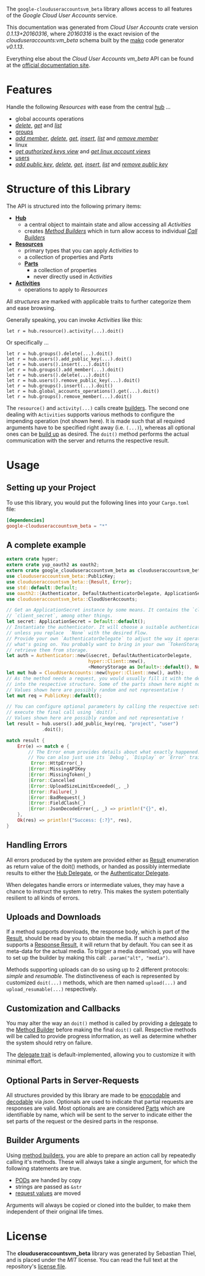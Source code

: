 <!---
DO NOT EDIT !
This file was generated automatically from 'src/mako/api/README.md.mako'
DO NOT EDIT !
-->
The `google-clouduseraccountsvm_beta` library allows access to all features of the *Google Cloud User Accounts* service.

This documentation was generated from *Cloud User Accounts* crate version *0.1.13+20160316*, where *20160316* is the exact revision of the *clouduseraccounts:vm_beta* schema built by the [mako](http://www.makotemplates.org/) code generator *v0.1.13*.

Everything else about the *Cloud User Accounts* *vm_beta* API can be found at the
[official documentation site](https://cloud.google.com/compute/docs/access/user-accounts/api/latest/).
# Features

Handle the following *Resources* with ease from the central [hub](http://byron.github.io/google-apis-rs/google_clouduseraccountsvm_beta/struct.CloudUserAccounts.html) ... 

* global accounts operations
 * [*delete*](http://byron.github.io/google-apis-rs/google_clouduseraccountsvm_beta/struct.GlobalAccountsOperationDeleteCall.html), [*get*](http://byron.github.io/google-apis-rs/google_clouduseraccountsvm_beta/struct.GlobalAccountsOperationGetCall.html) and [*list*](http://byron.github.io/google-apis-rs/google_clouduseraccountsvm_beta/struct.GlobalAccountsOperationListCall.html)
* [groups](http://byron.github.io/google-apis-rs/google_clouduseraccountsvm_beta/struct.Group.html)
 * [*add member*](http://byron.github.io/google-apis-rs/google_clouduseraccountsvm_beta/struct.GroupAddMemberCall.html), [*delete*](http://byron.github.io/google-apis-rs/google_clouduseraccountsvm_beta/struct.GroupDeleteCall.html), [*get*](http://byron.github.io/google-apis-rs/google_clouduseraccountsvm_beta/struct.GroupGetCall.html), [*insert*](http://byron.github.io/google-apis-rs/google_clouduseraccountsvm_beta/struct.GroupInsertCall.html), [*list*](http://byron.github.io/google-apis-rs/google_clouduseraccountsvm_beta/struct.GroupListCall.html) and [*remove member*](http://byron.github.io/google-apis-rs/google_clouduseraccountsvm_beta/struct.GroupRemoveMemberCall.html)
* linux
 * [*get authorized keys view*](http://byron.github.io/google-apis-rs/google_clouduseraccountsvm_beta/struct.LinuxGetAuthorizedKeysViewCall.html) and [*get linux account views*](http://byron.github.io/google-apis-rs/google_clouduseraccountsvm_beta/struct.LinuxGetLinuxAccountViewCall.html)
* [users](http://byron.github.io/google-apis-rs/google_clouduseraccountsvm_beta/struct.User.html)
 * [*add public key*](http://byron.github.io/google-apis-rs/google_clouduseraccountsvm_beta/struct.UserAddPublicKeyCall.html), [*delete*](http://byron.github.io/google-apis-rs/google_clouduseraccountsvm_beta/struct.UserDeleteCall.html), [*get*](http://byron.github.io/google-apis-rs/google_clouduseraccountsvm_beta/struct.UserGetCall.html), [*insert*](http://byron.github.io/google-apis-rs/google_clouduseraccountsvm_beta/struct.UserInsertCall.html), [*list*](http://byron.github.io/google-apis-rs/google_clouduseraccountsvm_beta/struct.UserListCall.html) and [*remove public key*](http://byron.github.io/google-apis-rs/google_clouduseraccountsvm_beta/struct.UserRemovePublicKeyCall.html)




# Structure of this Library

The API is structured into the following primary items:

* **[Hub](http://byron.github.io/google-apis-rs/google_clouduseraccountsvm_beta/struct.CloudUserAccounts.html)**
    * a central object to maintain state and allow accessing all *Activities*
    * creates [*Method Builders*](http://byron.github.io/google-apis-rs/google_clouduseraccountsvm_beta/trait.MethodsBuilder.html) which in turn
      allow access to individual [*Call Builders*](http://byron.github.io/google-apis-rs/google_clouduseraccountsvm_beta/trait.CallBuilder.html)
* **[Resources](http://byron.github.io/google-apis-rs/google_clouduseraccountsvm_beta/trait.Resource.html)**
    * primary types that you can apply *Activities* to
    * a collection of properties and *Parts*
    * **[Parts](http://byron.github.io/google-apis-rs/google_clouduseraccountsvm_beta/trait.Part.html)**
        * a collection of properties
        * never directly used in *Activities*
* **[Activities](http://byron.github.io/google-apis-rs/google_clouduseraccountsvm_beta/trait.CallBuilder.html)**
    * operations to apply to *Resources*

All *structures* are marked with applicable traits to further categorize them and ease browsing.

Generally speaking, you can invoke *Activities* like this:

```Rust,ignore
let r = hub.resource().activity(...).doit()
```

Or specifically ...

```ignore
let r = hub.groups().delete(...).doit()
let r = hub.users().add_public_key(...).doit()
let r = hub.users().insert(...).doit()
let r = hub.groups().add_member(...).doit()
let r = hub.users().delete(...).doit()
let r = hub.users().remove_public_key(...).doit()
let r = hub.groups().insert(...).doit()
let r = hub.global_accounts_operations().get(...).doit()
let r = hub.groups().remove_member(...).doit()
```

The `resource()` and `activity(...)` calls create [builders][builder-pattern]. The second one dealing with `Activities` 
supports various methods to configure the impending operation (not shown here). It is made such that all required arguments have to be 
specified right away (i.e. `(...)`), whereas all optional ones can be [build up][builder-pattern] as desired.
The `doit()` method performs the actual communication with the server and returns the respective result.

# Usage

## Setting up your Project

To use this library, you would put the following lines into your `Cargo.toml` file:

```toml
[dependencies]
google-clouduseraccountsvm_beta = "*"
```

## A complete example

```Rust
extern crate hyper;
extern crate yup_oauth2 as oauth2;
extern crate google_clouduseraccountsvm_beta as clouduseraccountsvm_beta;
use clouduseraccountsvm_beta::PublicKey;
use clouduseraccountsvm_beta::{Result, Error};
use std::default::Default;
use oauth2::{Authenticator, DefaultAuthenticatorDelegate, ApplicationSecret, MemoryStorage};
use clouduseraccountsvm_beta::CloudUserAccounts;

// Get an ApplicationSecret instance by some means. It contains the `client_id` and 
// `client_secret`, among other things.
let secret: ApplicationSecret = Default::default();
// Instantiate the authenticator. It will choose a suitable authentication flow for you, 
// unless you replace  `None` with the desired Flow.
// Provide your own `AuthenticatorDelegate` to adjust the way it operates and get feedback about 
// what's going on. You probably want to bring in your own `TokenStorage` to persist tokens and
// retrieve them from storage.
let auth = Authenticator::new(&secret, DefaultAuthenticatorDelegate,
                              hyper::Client::new(),
                              <MemoryStorage as Default>::default(), None);
let mut hub = CloudUserAccounts::new(hyper::Client::new(), auth);
// As the method needs a request, you would usually fill it with the desired information
// into the respective structure. Some of the parts shown here might not be applicable !
// Values shown here are possibly random and not representative !
let mut req = PublicKey::default();

// You can configure optional parameters by calling the respective setters at will, and
// execute the final call using `doit()`.
// Values shown here are possibly random and not representative !
let result = hub.users().add_public_key(req, "project", "user")
             .doit();

match result {
    Err(e) => match e {
        // The Error enum provides details about what exactly happened.
        // You can also just use its `Debug`, `Display` or `Error` traits
         Error::HttpError(_)
        |Error::MissingAPIKey
        |Error::MissingToken(_)
        |Error::Cancelled
        |Error::UploadSizeLimitExceeded(_, _)
        |Error::Failure(_)
        |Error::BadRequest(_)
        |Error::FieldClash(_)
        |Error::JsonDecodeError(_, _) => println!("{}", e),
    },
    Ok(res) => println!("Success: {:?}", res),
}

```
## Handling Errors

All errors produced by the system are provided either as [Result](http://byron.github.io/google-apis-rs/google_clouduseraccountsvm_beta/enum.Result.html) enumeration as return value of 
the doit() methods, or handed as possibly intermediate results to either the 
[Hub Delegate](http://byron.github.io/google-apis-rs/google_clouduseraccountsvm_beta/trait.Delegate.html), or the [Authenticator Delegate](http://byron.github.io/google-apis-rs/google_clouduseraccountsvm_beta/../yup-oauth2/trait.AuthenticatorDelegate.html).

When delegates handle errors or intermediate values, they may have a chance to instruct the system to retry. This 
makes the system potentially resilient to all kinds of errors.

## Uploads and Downloads
If a method supports downloads, the response body, which is part of the [Result](http://byron.github.io/google-apis-rs/google_clouduseraccountsvm_beta/enum.Result.html), should be
read by you to obtain the media.
If such a method also supports a [Response Result](http://byron.github.io/google-apis-rs/google_clouduseraccountsvm_beta/trait.ResponseResult.html), it will return that by default.
You can see it as meta-data for the actual media. To trigger a media download, you will have to set up the builder by making
this call: `.param("alt", "media")`.

Methods supporting uploads can do so using up to 2 different protocols: 
*simple* and *resumable*. The distinctiveness of each is represented by customized 
`doit(...)` methods, which are then named `upload(...)` and `upload_resumable(...)` respectively.

## Customization and Callbacks

You may alter the way an `doit()` method is called by providing a [delegate](http://byron.github.io/google-apis-rs/google_clouduseraccountsvm_beta/trait.Delegate.html) to the 
[Method Builder](http://byron.github.io/google-apis-rs/google_clouduseraccountsvm_beta/trait.CallBuilder.html) before making the final `doit()` call. 
Respective methods will be called to provide progress information, as well as determine whether the system should 
retry on failure.

The [delegate trait](http://byron.github.io/google-apis-rs/google_clouduseraccountsvm_beta/trait.Delegate.html) is default-implemented, allowing you to customize it with minimal effort.

## Optional Parts in Server-Requests

All structures provided by this library are made to be [enocodable](http://byron.github.io/google-apis-rs/google_clouduseraccountsvm_beta/trait.RequestValue.html) and 
[decodable](http://byron.github.io/google-apis-rs/google_clouduseraccountsvm_beta/trait.ResponseResult.html) via *json*. Optionals are used to indicate that partial requests are responses 
are valid.
Most optionals are are considered [Parts](http://byron.github.io/google-apis-rs/google_clouduseraccountsvm_beta/trait.Part.html) which are identifiable by name, which will be sent to 
the server to indicate either the set parts of the request or the desired parts in the response.

## Builder Arguments

Using [method builders](http://byron.github.io/google-apis-rs/google_clouduseraccountsvm_beta/trait.CallBuilder.html), you are able to prepare an action call by repeatedly calling it's methods.
These will always take a single argument, for which the following statements are true.

* [PODs][wiki-pod] are handed by copy
* strings are passed as `&str`
* [request values](http://byron.github.io/google-apis-rs/google_clouduseraccountsvm_beta/trait.RequestValue.html) are moved

Arguments will always be copied or cloned into the builder, to make them independent of their original life times.

[wiki-pod]: http://en.wikipedia.org/wiki/Plain_old_data_structure
[builder-pattern]: http://en.wikipedia.org/wiki/Builder_pattern
[google-go-api]: https://github.com/google/google-api-go-client

# License
The **clouduseraccountsvm_beta** library was generated by Sebastian Thiel, and is placed 
under the *MIT* license.
You can read the full text at the repository's [license file][repo-license].

[repo-license]: https://github.com/Byron/google-apis-rs/LICENSE.md
